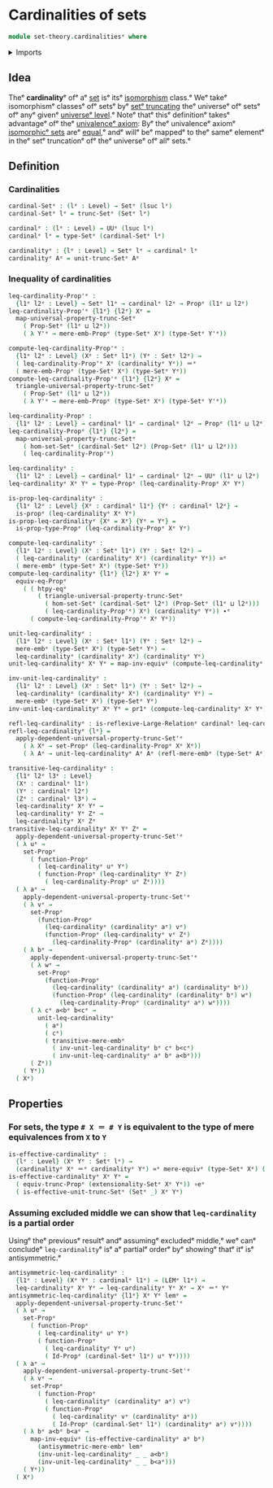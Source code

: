# Cardinalities of sets

```agda
module set-theory.cardinalitiesᵉ where
```

<details><summary>Imports</summary>

```agda
open import foundation.binary-relationsᵉ
open import foundation.dependent-pair-typesᵉ
open import foundation.equivalencesᵉ
open import foundation.function-extensionalityᵉ
open import foundation.functoriality-propositional-truncationᵉ
open import foundation.identity-typesᵉ
open import foundation.large-binary-relationsᵉ
open import foundation.law-of-excluded-middleᵉ
open import foundation.mere-embeddingsᵉ
open import foundation.mere-equivalencesᵉ
open import foundation.propositional-extensionalityᵉ
open import foundation.propositionsᵉ
open import foundation.set-truncationsᵉ
open import foundation.setsᵉ
open import foundation.universe-levelsᵉ
```

</details>

## Idea

Theᵉ **cardinality**ᵉ ofᵉ aᵉ [set](foundation-core.sets.mdᵉ) isᵉ itsᵉ
[isomorphism](category-theory.isomorphisms-in-categories.mdᵉ) class.ᵉ Weᵉ takeᵉ
isomorphismᵉ classesᵉ ofᵉ setsᵉ byᵉ [setᵉ truncating](foundation.set-truncations.mdᵉ)
theᵉ universeᵉ ofᵉ setsᵉ ofᵉ anyᵉ givenᵉ
[universeᵉ level](foundation.universe-levels.md).ᵉ Noteᵉ thatᵉ thisᵉ definitionᵉ takesᵉ
advantageᵉ ofᵉ theᵉ [univalenceᵉ axiom](foundation.univalence.mdᵉ): Byᵉ theᵉ univalenceᵉ
axiomᵉ [isomorphicᵉ sets](foundation.isomorphisms-of-sets.mdᵉ) areᵉ
[equal](foundation-core.identity-types.md),ᵉ andᵉ willᵉ beᵉ mappedᵉ to theᵉ sameᵉ
elementᵉ in theᵉ setᵉ truncationᵉ ofᵉ theᵉ universeᵉ ofᵉ allᵉ sets.ᵉ

## Definition

### Cardinalities

```agda
cardinal-Setᵉ : (lᵉ : Level) → Setᵉ (lsuc lᵉ)
cardinal-Setᵉ lᵉ = trunc-Setᵉ (Setᵉ lᵉ)

cardinalᵉ : (lᵉ : Level) → UUᵉ (lsuc lᵉ)
cardinalᵉ lᵉ = type-Setᵉ (cardinal-Setᵉ lᵉ)

cardinalityᵉ : {lᵉ : Level} → Setᵉ lᵉ → cardinalᵉ lᵉ
cardinalityᵉ Aᵉ = unit-trunc-Setᵉ Aᵉ
```

### Inequality of cardinalities

```agda
leq-cardinality-Prop'ᵉ :
  {l1ᵉ l2ᵉ : Level} → Setᵉ l1ᵉ → cardinalᵉ l2ᵉ → Propᵉ (l1ᵉ ⊔ l2ᵉ)
leq-cardinality-Prop'ᵉ {l1ᵉ} {l2ᵉ} Xᵉ =
  map-universal-property-trunc-Setᵉ
    ( Prop-Setᵉ (l1ᵉ ⊔ l2ᵉ))
    ( λ Y'ᵉ → mere-emb-Propᵉ (type-Setᵉ Xᵉ) (type-Setᵉ Y'ᵉ))

compute-leq-cardinality-Prop'ᵉ :
  {l1ᵉ l2ᵉ : Level} (Xᵉ : Setᵉ l1ᵉ) (Yᵉ : Setᵉ l2ᵉ) →
  ( leq-cardinality-Prop'ᵉ Xᵉ (cardinalityᵉ Yᵉ)) ＝ᵉ
  ( mere-emb-Propᵉ (type-Setᵉ Xᵉ) (type-Setᵉ Yᵉ))
compute-leq-cardinality-Prop'ᵉ {l1ᵉ} {l2ᵉ} Xᵉ =
  triangle-universal-property-trunc-Setᵉ
    ( Prop-Setᵉ (l1ᵉ ⊔ l2ᵉ))
    ( λ Y'ᵉ → mere-emb-Propᵉ (type-Setᵉ Xᵉ) (type-Setᵉ Y'ᵉ))

leq-cardinality-Propᵉ :
  {l1ᵉ l2ᵉ : Level} → cardinalᵉ l1ᵉ → cardinalᵉ l2ᵉ → Propᵉ (l1ᵉ ⊔ l2ᵉ)
leq-cardinality-Propᵉ {l1ᵉ} {l2ᵉ} =
  map-universal-property-trunc-Setᵉ
    ( hom-set-Setᵉ (cardinal-Setᵉ l2ᵉ) (Prop-Setᵉ (l1ᵉ ⊔ l2ᵉ)))
    ( leq-cardinality-Prop'ᵉ)

leq-cardinalityᵉ :
  {l1ᵉ l2ᵉ : Level} → cardinalᵉ l1ᵉ → cardinalᵉ l2ᵉ → UUᵉ (l1ᵉ ⊔ l2ᵉ)
leq-cardinalityᵉ Xᵉ Yᵉ = type-Propᵉ (leq-cardinality-Propᵉ Xᵉ Yᵉ)

is-prop-leq-cardinalityᵉ :
  {l1ᵉ l2ᵉ : Level} {Xᵉ : cardinalᵉ l1ᵉ} {Yᵉ : cardinalᵉ l2ᵉ} →
  is-propᵉ (leq-cardinalityᵉ Xᵉ Yᵉ)
is-prop-leq-cardinalityᵉ {Xᵉ = Xᵉ} {Yᵉ = Yᵉ} =
  is-prop-type-Propᵉ (leq-cardinality-Propᵉ Xᵉ Yᵉ)

compute-leq-cardinalityᵉ :
  {l1ᵉ l2ᵉ : Level} (Xᵉ : Setᵉ l1ᵉ) (Yᵉ : Setᵉ l2ᵉ) →
  ( leq-cardinalityᵉ (cardinalityᵉ Xᵉ) (cardinalityᵉ Yᵉ)) ≃ᵉ
  ( mere-embᵉ (type-Setᵉ Xᵉ) (type-Setᵉ Yᵉ))
compute-leq-cardinalityᵉ {l1ᵉ} {l2ᵉ} Xᵉ Yᵉ =
  equiv-eq-Propᵉ
    ( ( htpy-eqᵉ
        ( triangle-universal-property-trunc-Setᵉ
          ( hom-set-Setᵉ (cardinal-Setᵉ l2ᵉ) (Prop-Setᵉ (l1ᵉ ⊔ l2ᵉ)))
          ( leq-cardinality-Prop'ᵉ) Xᵉ) (cardinalityᵉ Yᵉ)) ∙ᵉ
      ( compute-leq-cardinality-Prop'ᵉ Xᵉ Yᵉ))

unit-leq-cardinalityᵉ :
  {l1ᵉ l2ᵉ : Level} (Xᵉ : Setᵉ l1ᵉ) (Yᵉ : Setᵉ l2ᵉ) →
  mere-embᵉ (type-Setᵉ Xᵉ) (type-Setᵉ Yᵉ) →
  leq-cardinalityᵉ (cardinalityᵉ Xᵉ) (cardinalityᵉ Yᵉ)
unit-leq-cardinalityᵉ Xᵉ Yᵉ = map-inv-equivᵉ (compute-leq-cardinalityᵉ Xᵉ Yᵉ)

inv-unit-leq-cardinalityᵉ :
  {l1ᵉ l2ᵉ : Level} (Xᵉ : Setᵉ l1ᵉ) (Yᵉ : Setᵉ l2ᵉ) →
  leq-cardinalityᵉ (cardinalityᵉ Xᵉ) (cardinalityᵉ Yᵉ) →
  mere-embᵉ (type-Setᵉ Xᵉ) (type-Setᵉ Yᵉ)
inv-unit-leq-cardinalityᵉ Xᵉ Yᵉ = pr1ᵉ (compute-leq-cardinalityᵉ Xᵉ Yᵉ)

refl-leq-cardinalityᵉ : is-reflexive-Large-Relationᵉ cardinalᵉ leq-cardinalityᵉ
refl-leq-cardinalityᵉ {lᵉ} =
  apply-dependent-universal-property-trunc-Set'ᵉ
    ( λ Xᵉ → set-Propᵉ (leq-cardinality-Propᵉ Xᵉ Xᵉ))
    ( λ Aᵉ → unit-leq-cardinalityᵉ Aᵉ Aᵉ (refl-mere-embᵉ (type-Setᵉ Aᵉ)))

transitive-leq-cardinalityᵉ :
  {l1ᵉ l2ᵉ l3ᵉ : Level}
  (Xᵉ : cardinalᵉ l1ᵉ)
  (Yᵉ : cardinalᵉ l2ᵉ)
  (Zᵉ : cardinalᵉ l3ᵉ) →
  leq-cardinalityᵉ Xᵉ Yᵉ →
  leq-cardinalityᵉ Yᵉ Zᵉ →
  leq-cardinalityᵉ Xᵉ Zᵉ
transitive-leq-cardinalityᵉ Xᵉ Yᵉ Zᵉ =
  apply-dependent-universal-property-trunc-Set'ᵉ
  ( λ uᵉ →
    set-Propᵉ
      ( function-Propᵉ
        ( leq-cardinalityᵉ uᵉ Yᵉ)
        ( function-Propᵉ (leq-cardinalityᵉ Yᵉ Zᵉ)
          ( leq-cardinality-Propᵉ uᵉ Zᵉ))))
  ( λ aᵉ →
    apply-dependent-universal-property-trunc-Set'ᵉ
    ( λ vᵉ →
      set-Propᵉ
        (function-Propᵉ
          (leq-cardinalityᵉ (cardinalityᵉ aᵉ) vᵉ)
          (function-Propᵉ (leq-cardinalityᵉ vᵉ Zᵉ)
            (leq-cardinality-Propᵉ (cardinalityᵉ aᵉ) Zᵉ))))
    ( λ bᵉ →
      apply-dependent-universal-property-trunc-Set'ᵉ
      ( λ wᵉ →
        set-Propᵉ
          (function-Propᵉ
            (leq-cardinalityᵉ (cardinalityᵉ aᵉ) (cardinalityᵉ bᵉ))
            (function-Propᵉ (leq-cardinalityᵉ (cardinalityᵉ bᵉ) wᵉ)
              (leq-cardinality-Propᵉ (cardinalityᵉ aᵉ) wᵉ))))
      ( λ cᵉ a<bᵉ b<cᵉ →
        unit-leq-cardinalityᵉ
          ( aᵉ)
          ( cᵉ)
          ( transitive-mere-embᵉ
            ( inv-unit-leq-cardinalityᵉ bᵉ cᵉ b<cᵉ)
            ( inv-unit-leq-cardinalityᵉ aᵉ bᵉ a<bᵉ)))
      ( Zᵉ))
    ( Yᵉ))
  ( Xᵉ)
```

## Properties

### For sets, the type `# X ＝ # Y` is equivalent to the type of mere equivalences from `X` to `Y`

```agda
is-effective-cardinalityᵉ :
  {lᵉ : Level} (Xᵉ Yᵉ : Setᵉ lᵉ) →
  (cardinalityᵉ Xᵉ ＝ᵉ cardinalityᵉ Yᵉ) ≃ᵉ mere-equivᵉ (type-Setᵉ Xᵉ) (type-Setᵉ Yᵉ)
is-effective-cardinalityᵉ Xᵉ Yᵉ =
  ( equiv-trunc-Propᵉ (extensionality-Setᵉ Xᵉ Yᵉ)) ∘eᵉ
  ( is-effective-unit-trunc-Setᵉ (Setᵉ _) Xᵉ Yᵉ)
```

### Assuming excluded middle we can show that `leq-cardinality` is a partial order

Usingᵉ theᵉ previousᵉ resultᵉ andᵉ assumingᵉ excludedᵉ middle,ᵉ weᵉ canᵉ concludeᵉ
`leq-cardinality`ᵉ isᵉ aᵉ partialᵉ orderᵉ byᵉ showingᵉ thatᵉ itᵉ isᵉ antisymmetric.ᵉ

```agda
antisymmetric-leq-cardinalityᵉ :
  {l1ᵉ : Level} (Xᵉ Yᵉ : cardinalᵉ l1ᵉ) → (LEMᵉ l1ᵉ) →
  leq-cardinalityᵉ Xᵉ Yᵉ → leq-cardinalityᵉ Yᵉ Xᵉ → Xᵉ ＝ᵉ Yᵉ
antisymmetric-leq-cardinalityᵉ {l1ᵉ} Xᵉ Yᵉ lemᵉ =
  apply-dependent-universal-property-trunc-Set'ᵉ
  ( λ uᵉ →
    set-Propᵉ
      ( function-Propᵉ
        ( leq-cardinalityᵉ uᵉ Yᵉ)
        ( function-Propᵉ
          ( leq-cardinalityᵉ Yᵉ uᵉ)
          ( Id-Propᵉ (cardinal-Setᵉ l1ᵉ) uᵉ Yᵉ))))
  ( λ aᵉ →
    apply-dependent-universal-property-trunc-Set'ᵉ
    ( λ vᵉ →
      set-Propᵉ
        ( function-Propᵉ
          ( leq-cardinalityᵉ (cardinalityᵉ aᵉ) vᵉ)
          ( function-Propᵉ
            ( leq-cardinalityᵉ vᵉ (cardinalityᵉ aᵉ))
            ( Id-Propᵉ (cardinal-Setᵉ l1ᵉ) (cardinalityᵉ aᵉ) vᵉ))))
    ( λ bᵉ a<bᵉ b<aᵉ →
      map-inv-equivᵉ (is-effective-cardinalityᵉ aᵉ bᵉ)
        (antisymmetric-mere-embᵉ lemᵉ
        (inv-unit-leq-cardinalityᵉ _ _ a<bᵉ)
        (inv-unit-leq-cardinalityᵉ _ _ b<aᵉ)))
    ( Yᵉ))
  ( Xᵉ)
```